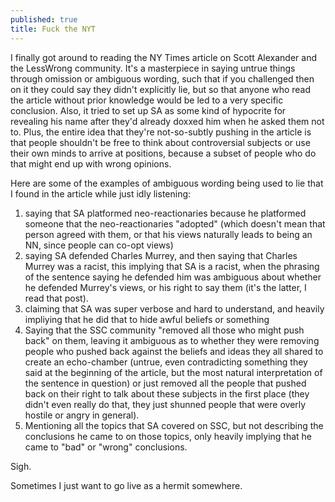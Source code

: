 ```yaml
---
published: true
title: Fuck the NYT
---
```

I finally got around to reading the NY Times article on Scott Alexander and the LessWrong community. It's a masterpiece in saying untrue things through omission or ambiguous wording, such that if you challenged then on it they could say they didn't explicitly lie, but so that anyone who read the article without prior knowledge would be led to a very specific conclusion. Also, it tried to set up SA as some kind of hypocrite for revealing his name after they'd already doxxed him when he asked them not to. Plus, the entire idea that they're not-so-subtly pushing in the article is that people shouldn't be free to think about controversial subjects or use their own minds to arrive at positions, because a subset of people who do that might end up with wrong opinions.

Here are some of the examples of ambiguous wording being used to lie that I found in the article while just idly listening:

1. saying that SA platformed neo-reactionaries because he platformed someone that the neo-reactionaries "adopted" (which doesn't mean that person agreed with them, or that his views naturally leads to being an NN, since people can co-opt views)
2. saying SA defended Charles Murrey, and then saying that Charles Murrey was a racist, this implying that SA is a racist, when the phrasing of the sentence saying he defended him was ambiguous about whether he defended Murrey's views, or his right to say them (it's the latter, I read that post).
3. claiming that SA was super verbose and hard to understand, and heavily impliying that he did that to hide awful beliefs or something
4. Saying that the SSC community "removed all those who might push back" on them, leaving it ambiguous as to whether they were removing people who pushed back against the beliefs and ideas they all shared to create an echo-chamber (untrue, even contradicting something they said at the beginning of the article, but the most natural interpretation of the sentence in question) or just removed all the people that pushed back on their right to talk about these subjects in the first place (they didn't even really do that, they just shunned people that were overly hostile or angry in general).
5. Mentioning all the topics that SA covered on SSC, but not describing the conclusions he came to on those topics, only heavily implying that he came to "bad" or "wrong" conclusions.

Sigh.

Sometimes I just want to go live as a hermit somewhere.